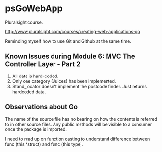 # psGoWebApp

Pluralsight course.

http://www.pluralsight.com/courses/creating-web-applications-go

Reminding myself how to use Git and Github at the same time.

## Known Issues during Module 6: MVC The Controller Layer - Part 2

 1. All data is hard-coded.
 2. Only one category (Juices) has been implemented.
 3. Stand_locator doesn't implement the postcode finder. Just returns hardcoded data.

## Observations about Go

The name of the source file has no bearing on how the contents is referred to in other source files. Any public methods will be visible to a consumer once the package is imported.

I need to read up on function casting to understand difference between func (this \*struct) and func (this type).
